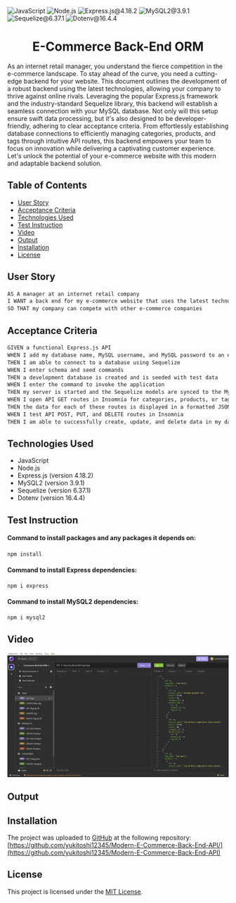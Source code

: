 ![JavaScript](https://img.shields.io/badge/JavaScript-orange) ![Node.js](https://img.shields.io/badge/Node.js-blue) ![Express.js@4.18.2](https://img.shields.io/badge/Express.js@4.18.2-purple) ![MySQL2@3.9.1](https://img.shields.io/badge/MySQL2@3.9.1-lightgreen) ![Sequelize@6.37.1](https://img.shields.io/badge/Sequelize@6.37.1-lightblue) ![Dotenv@16.4.4](https://img.shields.io/badge/Dotenv@16.4.4-grey)

<h1 align = "center">E-Commerce Back-End ORM </h1>

As an internet retail manager, you understand the fierce competition in the e-commerce landscape. To stay ahead of the curve, you need a cutting-edge backend for your website. This document outlines the development of a robust backend using the latest technologies, allowing your company to thrive against online rivals. Leveraging the popular Express.js framework and the industry-standard Sequelize library, this backend will establish a seamless connection with your MySQL database. Not only will this setup ensure swift data processing, but it's also designed to be developer-friendly, adhering to clear acceptance criteria. From effortlessly establishing database connections to efficiently managing categories, products, and tags through intuitive API routes, this backend empowers your team to focus on innovation while delivering a captivating customer experience. Let's unlock the potential of your e-commerce website with this modern and adaptable backend solution.

## Table of Contents
- [User Story](#user-story)
- [Acceptance Criteria](#acceptance-criteria)
- [Technologies Used](#technologies-used)
- [Test Instruction](#test-instruction)
- [Video](#video)
- [Output](#output)
- [Installation](#installation)
- [License](#license)

## User Story
```md
AS A manager at an internet retail company
I WANT a back end for my e-commerce website that uses the latest technologies
SO THAT my company can compete with other e-commerce companies
```

## Acceptance Criteria
```md
GIVEN a functional Express.js API
WHEN I add my database name, MySQL username, and MySQL password to an environment variable file
THEN I am able to connect to a database using Sequelize
WHEN I enter schema and seed commands
THEN a development database is created and is seeded with test data
WHEN I enter the command to invoke the application
THEN my server is started and the Sequelize models are synced to the MySQL database
WHEN I open API GET routes in Insomnia for categories, products, or tags
THEN the data for each of these routes is displayed in a formatted JSON
WHEN I test API POST, PUT, and DELETE routes in Insomnia
THEN I am able to successfully create, update, and delete data in my database
```

## Technologies Used
- JavaScript
- Node.js
- Express.js (version 4.18.2)
- MySQL2 (version 3.9.1)
- Sequelize (version 6.37.1)
- Dotenv (version 16.4.4)

## Test Instruction
#### Command to install packages and any packages it depends on:
`
npm install
`

#### Command to install Express dependencies:
`
npm i express
`

#### Command to install MySQL2 dependencies:
`
npm i mysql2
`

## Video
![](/assets/videos/screenrecord.gif)

## Output 

## Installation
The project was uploaded to [GitHub](https://github.com/) at the following repository:
[https://github.com/yukitoshi12345/Modern-E-Commerce-Back-End-API/](https://github.com/yukitoshi12345/Modern-E-Commerce-Back-End-API)

## License
This project is licensed under the [MIT License](https://github.com/Yukitoshi12345/Modern-E-Commerce-Back-End-API/blob/main/LICENSE).